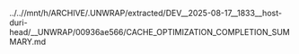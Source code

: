 ../..//mnt/h/ARCHIVE/.UNWRAP/extracted/DEV__2025-08-17__1833__host-duri-head/__UNWRAP/00936ae566/CACHE_OPTIMIZATION_COMPLETION_SUMMARY.md